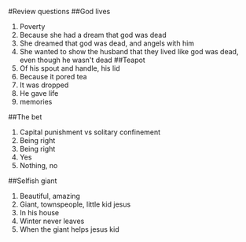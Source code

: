 #Review questions
##God lives
1. Poverty
1. Because she had a dream that god was dead
1. She dreamed that god was dead, and angels with him
1. She wanted to show the husband that they lived like god was dead,
   even though he wasn't dead
##Teapot
1. Of his spout and handle, his lid
1. Because it pored tea
1. It was dropped
1. He gave life
1. memories

##The bet
1. Capital punishment vs solitary confinement
1. Being right
1. Being right
1. Yes
1. Nothing, no

##Selfish giant
1. Beautiful, amazing
1. Giant, townspeople, little kid jesus
1. In his house
1. Winter never leaves
1. When the giant helps jesus kid 
